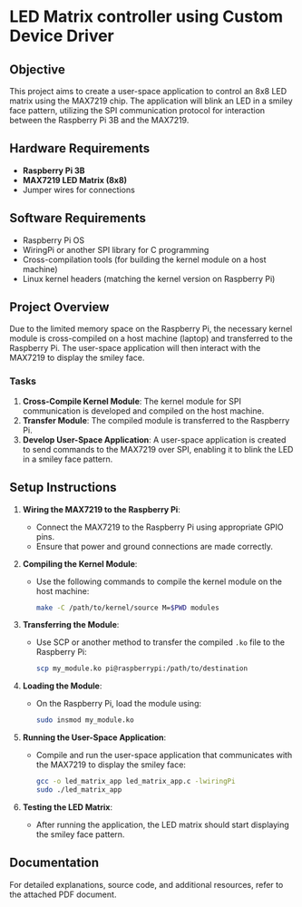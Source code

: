 # LED Matrix controller using Custom Device Driver

## Objective
This project aims to create a user-space application to control an 8x8 LED matrix using the MAX7219 chip. The application will blink an LED in a smiley face pattern, utilizing the SPI communication protocol for interaction between the Raspberry Pi 3B and the MAX7219.

## Hardware Requirements
- **Raspberry Pi 3B**
- **MAX7219 LED Matrix (8x8)**
- Jumper wires for connections

## Software Requirements
- Raspberry Pi OS
- WiringPi or another SPI library for C programming
- Cross-compilation tools (for building the kernel module on a host machine)
- Linux kernel headers (matching the kernel version on Raspberry Pi)

## Project Overview
Due to the limited memory space on the Raspberry Pi, the necessary kernel module is cross-compiled on a host machine (laptop) and transferred to the Raspberry Pi. The user-space application will then interact with the MAX7219 to display the smiley face.

### Tasks
1. **Cross-Compile Kernel Module**: The kernel module for SPI communication is developed and compiled on the host machine.
2. **Transfer Module**: The compiled module is transferred to the Raspberry Pi.
3. **Develop User-Space Application**: A user-space application is created to send commands to the MAX7219 over SPI, enabling it to blink the LED in a smiley face pattern.

## Setup Instructions
1. **Wiring the MAX7219 to the Raspberry Pi**:
   - Connect the MAX7219 to the Raspberry Pi using appropriate GPIO pins.
   - Ensure that power and ground connections are made correctly.

2. **Compiling the Kernel Module**:
   - Use the following commands to compile the kernel module on the host machine:
     ```bash
     make -C /path/to/kernel/source M=$PWD modules
     ```

3. **Transferring the Module**:
   - Use SCP or another method to transfer the compiled `.ko` file to the Raspberry Pi:
     ```bash
     scp my_module.ko pi@raspberrypi:/path/to/destination
     ```

4. **Loading the Module**:
   - On the Raspberry Pi, load the module using:
     ```bash
     sudo insmod my_module.ko
     ```

5. **Running the User-Space Application**:
   - Compile and run the user-space application that communicates with the MAX7219 to display the smiley face:
     ```bash
     gcc -o led_matrix_app led_matrix_app.c -lwiringPi
     sudo ./led_matrix_app
     ```

6. **Testing the LED Matrix**:
   - After running the application, the LED matrix should start displaying the smiley face pattern.

## Documentation
For detailed explanations, source code, and additional resources, refer to the attached PDF document.
